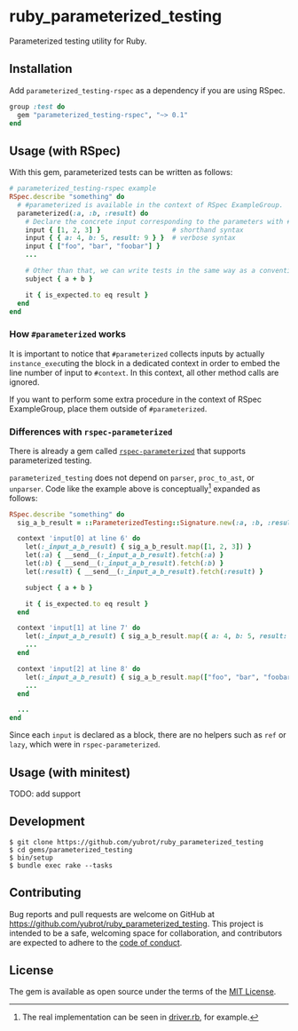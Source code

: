 # ruby_parameterized_testing

Parameterized testing utility for Ruby.

## Installation

Add `parameterized_testing-rspec` as a dependency if you are using RSpec.

```ruby
group :test do
  gem "parameterized_testing-rspec", "~> 0.1"
end
```

## Usage (with RSpec)

With this gem, parameterized tests can be written as follows:

```ruby
# parameterized_testing-rspec example
RSpec.describe "something" do
  # #parameterized is available in the context of RSpec ExampleGroup.
  parameterized(:a, :b, :result) do
    # Declare the concrete input corresponding to the parameters with #input.
    input { [1, 2, 3] }                  # shorthand syntax
    input { { a: 4, b: 5, result: 9 } }  # verbose syntax
    input { ["foo", "bar", "foobar"] }
    ...

    # Other than that, we can write tests in the same way as a conventional RSpec ExampleGroup.
    subject { a + b }

    it { is_expected.to eq result }
  end
end
```

### How `#parameterized` works

It is important to notice that `#parameterized` collects inputs by actually `instance_exec`uting
the block in a dedicated context in order to embed the line number of input to `#context`. In this context, all other method calls are ignored.

If you want to perform some extra procedure in the context of RSpec ExampleGroup, place them outside of `#parameterized`.

### Differences with `rspec-parameterized`

There is already a gem called [`rspec-parameterized`](https://github.com/tomykaira/rspec-parameterized) that supports parameterized testing.

`parameterized_testing` does not depend on `parser`, `proc_to_ast`, or `unparser`.
Code like the example above is conceptually[^1] expanded as follows:

```ruby
RSpec.describe "something" do
  sig_a_b_result = ::ParameterizedTesting::Signature.new(:a, :b, :result)

  context 'input[0] at line 6' do
    let(:_input_a_b_result) { sig_a_b_result.map([1, 2, 3]) }
    let(:a) { __send__(:_input_a_b_result).fetch(:a) }
    let(:b) { __send__(:_input_a_b_result).fetch(:b) }
    let(:result) { __send__(:_input_a_b_result).fetch(:result) }

    subject { a + b }

    it { is_expected.to eq result }
  end

  context 'input[1] at line 7' do
    let(:_input_a_b_result) { sig_a_b_result.map({ a: 4, b: 5, result: 9 }) }
    ...
  end

  context 'input[2] at line 8' do
    let(:_input_a_b_result) { sig_a_b_result.map(["foo", "bar", "foobar"]) }
    ...
  end

  ...
end
```

Since each `input` is declared as a block, there are no helpers such as `ref` or `lazy`, which were in `rspec-parameterized`.

[^1]: The real implementation can be seen in [driver.rb](https://github.com/yubrot/ruby_parameterized_testing/blob/main/gems/parameterized_testing-rspec/lib/parameterized_testing/rspec/driver.rb), for example.

## Usage (with minitest)

TODO: add support

## Development

```
$ git clone https://github.com/yubrot/ruby_parameterized_testing
$ cd gems/parameterized_testing
$ bin/setup
$ bundle exec rake --tasks
```

## Contributing

Bug reports and pull requests are welcome on GitHub at https://github.com/yubrot/ruby_parameterized_testing. This project is intended to be a safe, welcoming space for collaboration, and contributors are expected to adhere to the [code of conduct](./CODE_OF_CONDUCT.md).

## License

The gem is available as open source under the terms of the [MIT License](https://opensource.org/licenses/MIT).

